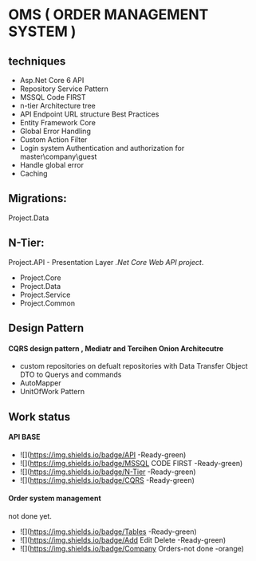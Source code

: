

# OMS ( ORDER MANAGEMENT SYSTEM )



## techniques
- Asp.Net Core 6 API
- Repository Service Pattern
- MSSQL Code FIRST
- n-tier Architecture tree 
- API Endpoint URL structure Best Practices
- Entity Framework Core
- Global Error Handling
- Custom Action Filter
- Login system Authentication and authorization for master\company\guest
- Handle global error
- Caching

## Migrations:
Project.Data 

## N-Tier:
Project.API - Presentation Layer *.Net Core Web API project*.
- Project.Core
- Project.Data
- Project.Service
- Project.Common
## Design Pattern
#### CQRS design pattern , Mediatr and Tercihen Onion Architecutre
* custom repositories on defualt repositories with  Data Transfer Object DTO 
to Querys and commands 
*  AutoMapper
*  UnitOfWork Pattern


## Work status 
#### API BASE 

* ![](https://img.shields.io/badge/API -Ready-green)
* ![](https://img.shields.io/badge/MSSQL CODE FIRST -Ready-green)
* ![](https://img.shields.io/badge/N-Tier -Ready-green)
* ![](https://img.shields.io/badge/CQRS -Ready-green)
#### Order system management 
not done yet. 
* ![](https://img.shields.io/badge/Tables -Ready-green)
* ![](https://img.shields.io/badge/Add Edit Delete -Ready-green)
* ![](https://img.shields.io/badge/Company Orders-not done -orange)
  


 
